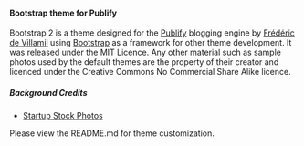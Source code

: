 #### Bootstrap theme for Publify

Bootstrap 2 is a theme designed for the [Publify][1] blogging engine by [Frédéric
de Villamil][2] using [Bootstrap][3] as a framework for other
theme development. It was released under the MIT Licence. Any other
material such as sample photos used by the default themes are the
property of their creator and licenced under the Creative Commons No
Commercial Share Alike licence.

##### Background Credits
* [Startup Stock Photos][4]

Please view the README.md for theme customization.

[1]: http://publify.github.io/
[2]: http://t37.net/
[3]: http://getbootstrap.com/
[4]: http://startupstockphotos.com/
